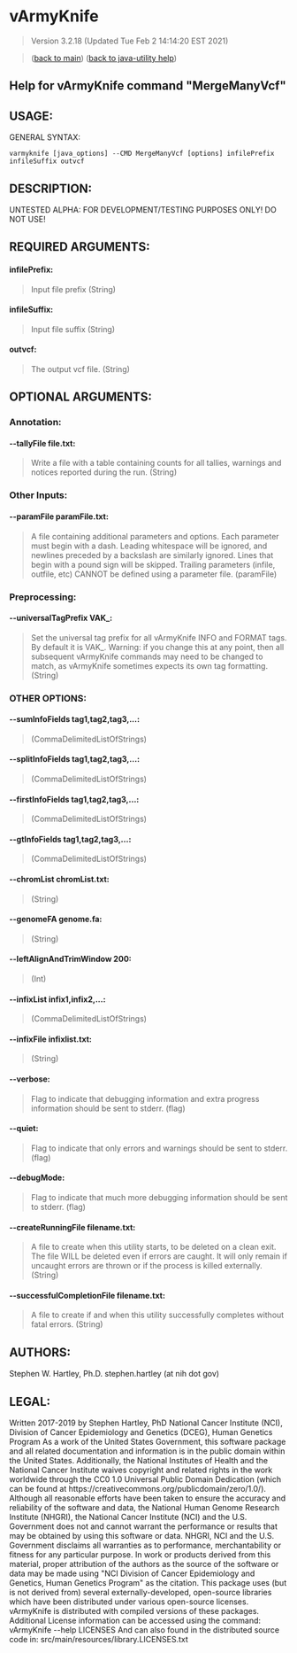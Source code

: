 # vArmyKnife
> Version 3.2.18 (Updated Tue Feb  2 14:14:20 EST 2021)

> ([back to main](../index.html)) ([back to java-utility help](index.html))

## Help for vArmyKnife command "MergeManyVcf"

## USAGE:

GENERAL SYNTAX:

    varmyknife [java_options] --CMD MergeManyVcf [options] infilePrefix infileSuffix outvcf


## DESCRIPTION:

 UNTESTED ALPHA: FOR DEVELOPMENT/TESTING PURPOSES ONLY\! DO NOT USE\!

## REQUIRED ARGUMENTS:
#### infilePrefix:

> Input file prefix (String)


#### infileSuffix:

> Input file suffix (String)


#### outvcf:

> The output vcf file. (String)



## OPTIONAL ARGUMENTS:
### Annotation:
#### --tallyFile file.txt:

> Write a file with a table containing counts for all tallies, warnings and notices reported during the run. (String)

### Other Inputs:
#### --paramFile paramFile.txt:

> A file containing additional parameters and options. Each parameter must begin with a dash. Leading whitespace will be ignored, and newlines preceded by a backslash are similarly ignored. Lines that begin with a pound sign will be skipped. Trailing parameters (infile, outfile, etc) CANNOT be defined using a parameter file. (paramFile)

### Preprocessing:
#### --universalTagPrefix VAK\_:

> Set the universal tag prefix for all vArmyKnife INFO and FORMAT tags. By default it is VAK\_. Warning: if you change this at any point, then all subsequent vArmyKnife commands may need to be changed to match, as vArmyKnife sometimes expects its own tag formatting. (String)

### OTHER OPTIONS:
#### --sumInfoFields tag1,tag2,tag3,...:

>  (CommaDelimitedListOfStrings)

#### --splitInfoFields tag1,tag2,tag3,...:

>  (CommaDelimitedListOfStrings)

#### --firstInfoFields tag1,tag2,tag3,...:

>  (CommaDelimitedListOfStrings)

#### --gtInfoFields tag1,tag2,tag3,...:

>  (CommaDelimitedListOfStrings)

#### --chromList chromList.txt:

>  (String)

#### --genomeFA genome.fa:

>  (String)

#### --leftAlignAndTrimWindow 200:

>  (Int)

#### --infixList infix1,infix2,...:

>  (CommaDelimitedListOfStrings)

#### --infixFile infixlist.txt:

>  (String)

#### --verbose:

> Flag to indicate that debugging information and extra progress information should be sent to stderr. (flag)

#### --quiet:

> Flag to indicate that only errors and warnings should be sent to stderr. (flag)

#### --debugMode:

> Flag to indicate that much more debugging information should be sent to stderr. (flag)

#### --createRunningFile filename.txt:

> A file to create when this utility starts, to be deleted on a clean exit. The file WILL be deleted even if errors are caught. It will only remain if uncaught errors are thrown or if the process is killed externally. (String)

#### --successfulCompletionFile filename.txt:

> A file to create if and when this utility successfully completes without fatal errors. (String)

## AUTHORS:

Stephen W\. Hartley, Ph\.D\. stephen\.hartley \(at nih dot gov\)

## LEGAL:

Written 2017\-2019 by Stephen Hartley, PhD  National Cancer Institute \(NCI\), Division of Cancer Epidemiology and Genetics \(DCEG\), Human Genetics Program As a work of the United States Government, this software package and all related documentation and information is in the public domain within the United States\. Additionally, the National Institutes of Health and the National Cancer Institute waives copyright and related rights in the work worldwide through the CC0 1\.0 Universal Public Domain Dedication \(which can be found at https://creativecommons\.org/publicdomain/zero/1\.0/\)\. Although all reasonable efforts have been taken to ensure the accuracy and reliability of the software and data, the National Human Genome Research Institute \(NHGRI\), the National Cancer Institute \(NCI\) and the U\.S\. Government does not and cannot warrant the performance or results that may be obtained by using this software or data\. NHGRI, NCI and the U\.S\. Government disclaims all warranties as to performance, merchantability or fitness for any particular purpose\. In work or products derived from this material, proper attribution of the authors as the source of the software or data may be made using "NCI Division of Cancer Epidemiology and Genetics, Human Genetics Program" as the citation\. This package uses \(but is not derived from\) several externally\-developed, open\-source libraries which have been distributed under various open\-source licenses\. vArmyKnife is distributed with compiled versions of these packages\. Additional License information can be accessed using the command:     vArmyKnife \-\-help LICENSES And can also found in the distributed source code in:     src/main/resources/library\.LICENSES\.txt

